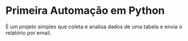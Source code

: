 # Primeira Automação em Python

É um projeto simples que coleta e analisa dados de uma tabela e envia o relatório por email.
